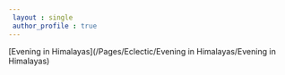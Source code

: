 ```yaml
---
 layout : single
 author_profile : true
---
```



[Evening in Himalayas](/Pages/Eclectic/Evening in Himalayas/Evening in Himalayas)
